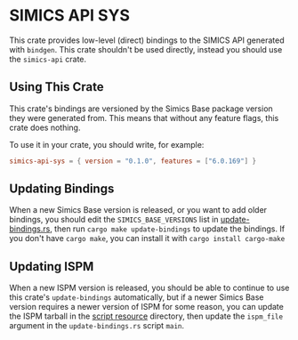 # SIMICS API SYS

This crate provides low-level (direct) bindings to the SIMICS API generated with
`bindgen`. This crate shouldn't be used directly, instead you should use the
`simics-api` crate.

## Using This Crate

This crate's bindings are versioned by the Simics Base package version they were
generated from. This means that without any feature flags, this crate does nothing.

To use it in your crate, you should write, for example:

```toml
simics-api-sys = { version = "0.1.0", features = ["6.0.169"] }
```

## Updating Bindings

When a new Simics Base version is released, or you want to add older bindings, you
should edit the `SIMICS_BASE_VERSIONS` list in
[update-bindings.rs](./scripts/update-bindings.rs), then run `cargo make
update-bindings` to update the bindings. If you don't have `cargo make`, you can install
it with `cargo install cargo-make`

## Updating ISPM

When a new ISPM version is released, you should be able to continue to use this crate's
`update-bindings` automatically, but if a newer Simics Base version requires a newer
version of ISPM for some reason, you can update the ISPM tarball in the [script
resource](./scripts/resource/) directory, then update the `ispm_file` argument in the
`update-bindings.rs` script `main`.
